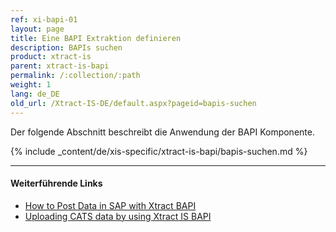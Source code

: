```yaml
---
ref: xi-bapi-01
layout: page
title: Eine BAPI Extraktion definieren
description: BAPIs suchen
product: xtract-is
parent: xtract-is-bapi
permalink: /:collection/:path
weight: 1
lang: de_DE
old_url: /Xtract-IS-DE/default.aspx?pageid=bapis-suchen
---
```

Der folgende Abschnitt beschreibt die Anwendung der BAPI Komponente.

{% include _content/de/xis-specific/xtract-is-bapi/bapis-suchen.md %}

****
#### Weiterführende Links
- [How to Post Data in SAP with Xtract BAPI](https://kb.theobald-software.com/xtract-is/xtract-is-report-postprocessing-in-ssis%20-%20Copy)
- [Uploading CATS data by using Xtract IS BAPI](https://kb.theobald-software.com/xtract-is/uploading-cats-data-by-using-xtract-is-bapi?fromSearch=true)